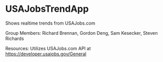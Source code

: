 # USAJobsTrendApp
Shows realtime trends from USAJobs.com

Group Members:
Richard Brennan,
Gordon Deng,
Sam Kesecker,
Steven Richards

Resources:
Utilizes USAJobs.com API at https://developer.usajobs.gov/General
